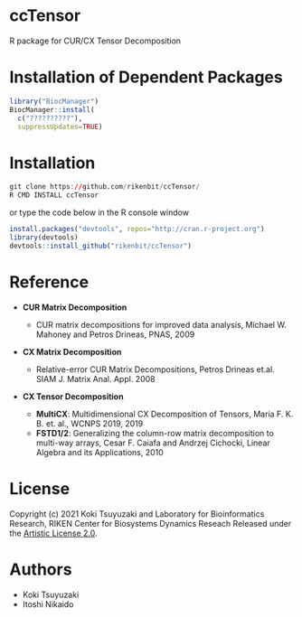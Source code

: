 # ccTensor
R package for CUR/CX Tensor Decomposition


Installation of Dependent Packages
======
```r
library("BiocManager")
BiocManager::install(
  c("??????????"),
  suppressUpdates=TRUE)
```

Installation
======
```r
git clone https://github.com/rikenbit/ccTensor/
R CMD INSTALL ccTensor
```
or type the code below in the R console window
```r
install.packages("devtools", repos="http://cran.r-project.org")
library(devtools)
devtools::install_github("rikenbit/ccTensor")
```

# Reference
- **CUR Matrix Decomposition**
  - CUR matrix decompositions for improved data analysis, Michael W. Mahoney and Petros Drineas, PNAS, 2009

- **CX Matrix Decomposition**
  - Relative-error CUR Matrix Decompositions, Petros Drineas et.al. SIAM J. Matrix Anal. Appl. 2008

- **CX Tensor Decomposition**
  - **MultiCX**: Multidimensional CX Decomposition of Tensors, Maria F. K. B. et. al., WCNPS 2019, 2019
  - **FSTD1/2**: Generalizing the column-row matrix decomposition to multi-way arrays, Cesar F. Caiafa and Andrzej Cichocki, Linear Algebra and its Applications, 2010


# License
Copyright (c) 2021 Koki Tsuyuzaki and Laboratory for Bioinformatics Research, RIKEN Center for Biosystems Dynamics Reseach
Released under the [Artistic License 2.0](http://www.perlfoundation.org/artistic_license_2_0).

# Authors
- Koki Tsuyuzaki
- Itoshi Nikaido